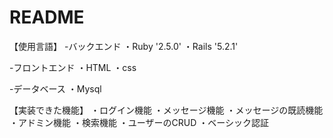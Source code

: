 # README
【使用言語】
-バックエンド
・Ruby  '2.5.0'
・Rails '5.2.1'

-フロントエンド
・HTML
・css

-データベース
・Mysql

【実装できた機能】
・ログイン機能
・メッセージ機能
・メッセージの既読機能
・アドミン機能
・検索機能
・ユーザーのCRUD
・ベーシック認証
